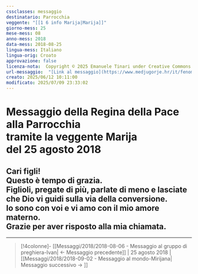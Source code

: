 ```yaml
---
cssclasses: messaggio
destinatario: Parrocchia
veggente: "[[1 6 info Marija|Marija]]"
giorno-mess: 25
mese-mess: 08
anno-mess: 2018
data-mess: 2018-08-25
lingua-mess: Italiano
lingua-orig: Croato
approvazione: false
licenza-nota:  Copyright © 2025 Emanuele Tinari under Creative Commons BY-NC-SA 4.0 https://creativecommons.org/licenses/by-nc-sa/4.0/
url-messaggio:  "[Link al messaggio](https://www.medjugorje.hr/it/fenomeno-di-medjugorje/messaggi-della-madonna/?datum=2018-8-25)"
creato: 2025/06/12 10:11:00
modificato: 2025/07/09 23:33:02
---
```


# Messaggio della Regina della Pace<br>alla Parrocchia<br>tramite la veggente Marija<br>del 25 agosto 2018

## Cari figli!<br>Questo è tempo di grazia.<br>Figlioli, pregate di più, parlate di meno e lasciate che Dio vi guidi sulla via della conversione.<br>Io sono con voi e vi amo con il mio amore materno.<br>Grazie per aver risposto alla mia chiamata.

***

> [!4colonne]- [[Messaggi/2018/2018-08-06 - Messaggio al gruppo di preghiera-Ivan| ← Messaggio precedente]] | 25 agosto 2018 | [[Messaggi/2018/2018-09-02 - Messaggio al mondo-Mirijana| Messaggio successivo → ]]
